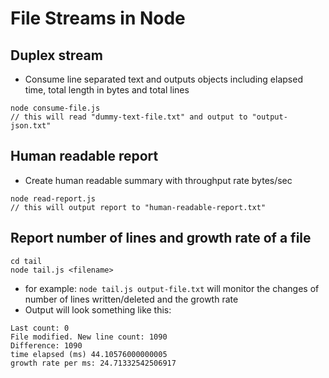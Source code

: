 # File Streams in Node

## Duplex stream

* Consume line separated text and outputs objects including elapsed time, total length in bytes and total lines

```
node consume-file.js
// this will read "dummy-text-file.txt" and output to "output-json.txt"
```

## Human readable report

* Create human readable summary with throughput rate bytes/sec

```
node read-report.js
// this will output report to "human-readable-report.txt"
```

## Report number of lines and growth rate of a file

```
cd tail
node tail.js <filename>
```

* for example: `node tail.js output-file.txt` will monitor the changes of number of lines written/deleted and the growth rate
* Output will look something like this:

```
Last count: 0
File modified. New line count: 1090
Difference: 1090
time elapsed (ms) 44.10576000000005
growth rate per ms: 24.71332542506917
```
